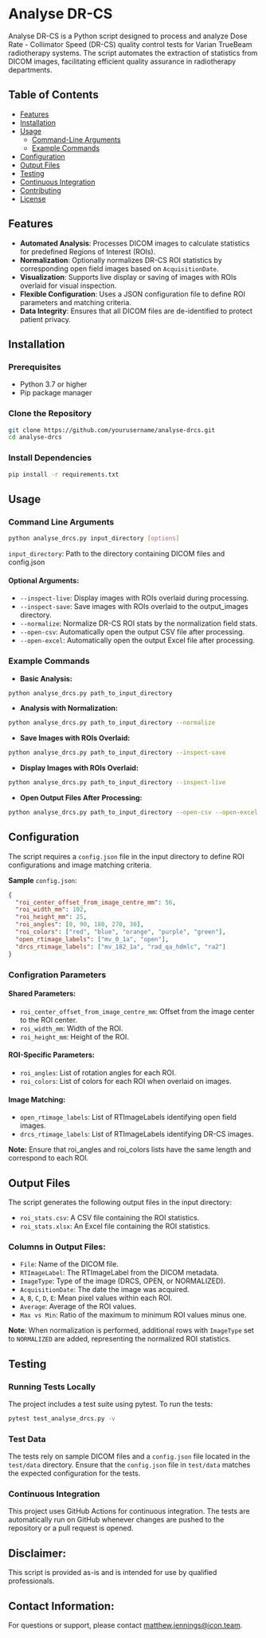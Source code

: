 # Analyse DR-CS

Analyse DR-CS is a Python script designed to process and analyze Dose Rate - Collimator Speed (DR-CS) quality control tests for Varian TrueBeam radiotherapy systems. The script automates the extraction of statistics from DICOM images, facilitating efficient quality assurance in radiotherapy departments.

## Table of Contents

- [Features](#features)
- [Installation](#installation)
- [Usage](#usage)
  - [Command-Line Arguments](#command-line-arguments)
  - [Example Commands](#example-commands)
- [Configuration](#configuration)
- [Output Files](#output-files)
- [Testing](#testing)
- [Continuous Integration](#continuous-integration)
- [Contributing](#contributing)
- [License](#license)

## Features

- **Automated Analysis**: Processes DICOM images to calculate statistics for predefined Regions of Interest (ROIs).
- **Normalization**: Optionally normalizes DR-CS ROI statistics by corresponding open field images based on `AcquisitionDate`.
- **Visualization**: Supports live display or saving of images with ROIs overlaid for visual inspection.
- **Flexible Configuration**: Uses a JSON configuration file to define ROI parameters and matching criteria.
- **Data Integrity**: Ensures that all DICOM files are de-identified to protect patient privacy.

## Installation

### Prerequisites

- Python 3.7 or higher
- Pip package manager

### Clone the Repository

```bash
git clone https://github.com/yourusername/analyse-drcs.git
cd analyse-drcs
```

### Install Dependencies

```bash
pip install -r requirements.txt
```

## Usage

### Command Line Arguments

```bash
python analyse_drcs.py input_directory [options]
```

`input_directory`: Path to the directory containing DICOM files and config.json

#### Optional Arguments:

- `--inspect-live`: Display images with ROIs overlaid during processing.
- `--inspect-save`: Save images with ROIs overlaid to the output_images directory.
- `--normalize`: Normalize DR-CS ROI stats by the normalization field stats.
- `--open-csv`: Automatically open the output CSV file after processing.
- `--open-excel`: Automatically open the output Excel file after processing.


### Example Commands

- **Basic Analysis:**

```bash
python analyse_drcs.py path_to_input_directory
```

- **Analysis with Normalization:**

```bash
python analyse_drcs.py path_to_input_directory --normalize
```

- **Save Images with ROIs Overlaid:**

```bash
python analyse_drcs.py path_to_input_directory --inspect-save
```

- **Display Images with ROIs Overlaid:**

```bash
python analyse_drcs.py path_to_input_directory --inspect-live
```

- **Open Output Files After Processing:**

```bash
python analyse_drcs.py path_to_input_directory --open-csv --open-excel
```

## Configuration

The script requires a `config.json` file in the input directory to define ROI configurations and image matching criteria.

**Sample** `config.json`:

```json
{
  "roi_center_offset_from_image_centre_mm": 56,
  "roi_width_mm": 102,
  "roi_height_mm": 25,
  "roi_angles": [0, 90, 180, 270, 30],
  "roi_colors": ["red", "blue", "orange", "purple", "green"],
  "open_rtimage_labels": ["mv_0_1a", "open"],
  "drcs_rtimage_labels": ["mv_182_1a", "rad_qa_hdmlc", "ra2"]
}
```

### Configration Parameters

#### Shared Parameters:

  - `roi_center_offset_from_image_centre_mm`: Offset from the image center to the ROI center.
  - `roi_width_mm`: Width of the ROI.
  - `roi_height_mm`: Height of the ROI.

#### ROI-Specific Parameters:

- `roi_angles`: List of rotation angles for each ROI.
- `roi_colors`: List of colors for each ROI when overlaid on images.

#### Image Matching:

- `open_rtimage_labels`: List of RTImageLabels identifying open field images.
- `drcs_rtimage_labels`: List of RTImageLabels identifying DR-CS images.

**Note:** Ensure that roi_angles and roi_colors lists have the same length and correspond to each ROI.


## Output Files

The script generates the following output files in the input directory:

- `roi_stats.csv`: A CSV file containing the ROI statistics.
- `roi_stats.xlsx`: An Excel file containing the ROI statistics.

### Columns in Output Files:

- `File`: Name of the DICOM file.
- `RTImageLabel`: The RTImageLabel from the DICOM metadata.
- `ImageType`: Type of the image (DRCS, OPEN, or NORMALIZED).
- `AcquisitionDate`: The date the image was acquired.
- `A`, `B`, `C`, `D`, `E`: Mean pixel values within each ROI.
- `Average`: Average of the ROI values.
- `Max vs Min`: Ratio of the maximum to minimum ROI values minus one.

**Note**: When normalization is performed, additional rows with `ImageType` set to `NORMALIZED` are added, representing the normalized ROI statistics.


## Testing

### Running Tests Locally

The project includes a test suite using pytest. To run the tests:

```bash
pytest test_analyse_drcs.py -v
```

### Test Data

The tests rely on sample DICOM files and a `config.json` file located in the `test/data` directory.
Ensure that the `config.json` file in `test/data` matches the expected configuration for the tests.

### Continuous Integration

This project uses GitHub Actions for continuous integration. The tests are automatically run on GitHub whenever changes are pushed to the repository or a pull request is opened.

## Disclaimer:

This script is provided as-is and is intended for use by qualified professionals.

## Contact Information:

For questions or support, please contact matthew.jennings@icon.team.